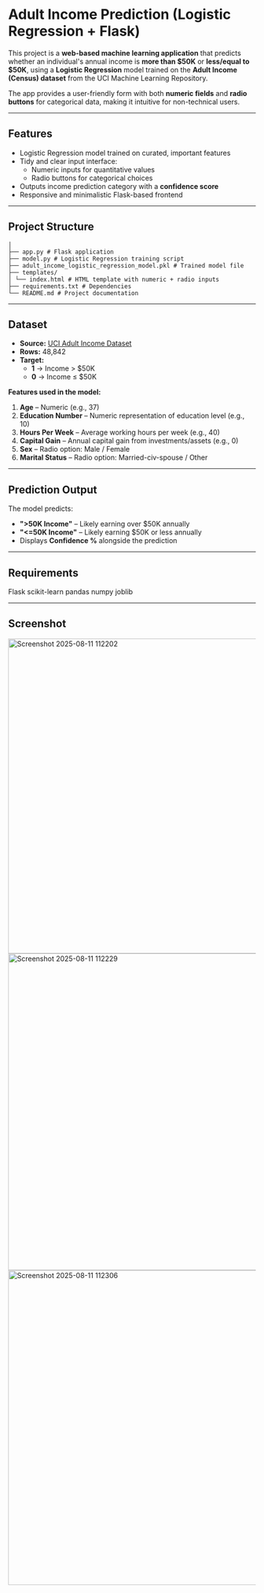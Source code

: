 # Adult Income Prediction (Logistic Regression + Flask)

This project is a **web-based machine learning application** that predicts whether an individual's annual income is **more than $50K** or **less/equal to $50K**, using a **Logistic Regression** model trained on the **Adult Income (Census) dataset** from the UCI Machine Learning Repository.

The app provides a user-friendly form with both **numeric fields** and **radio buttons** for categorical data, making it intuitive for non-technical users.

---

##  Features
- Logistic Regression model trained on curated, important features
- Tidy and clear input interface:
  - Numeric inputs for quantitative values
  - Radio buttons for categorical choices
- Outputs income prediction category with a **confidence score**
- Responsive and minimalistic Flask-based frontend

---

## Project Structure
```adult-income-logistic/
│
├── app.py # Flask application
├── model.py # Logistic Regression training script
├── adult_income_logistic_regression_model.pkl # Trained model file
├── templates/
│ └── index.html # HTML template with numeric + radio inputs
├── requirements.txt # Dependencies
└── README.md # Project documentation

```

---

## Dataset
- **Source:** [UCI Adult Income Dataset](https://archive.ics.uci.edu/ml/datasets/adult)
- **Rows:** 48,842
- **Target:**  
  - **1** → Income > $50K  
  - **0** → Income ≤ $50K  

**Features used in the model:**
1. **Age** – Numeric (e.g., 37)  
2. **Education Number** – Numeric representation of education level (e.g., 10)  
3. **Hours Per Week** – Average working hours per week (e.g., 40)  
4. **Capital Gain** – Annual capital gain from investments/assets (e.g., 0)  
5. **Sex** – Radio option: Male / Female  
6. **Marital Status** – Radio option: Married-civ-spouse / Other  

---

## Prediction Output
The model predicts:
- **">50K Income"** – Likely earning over $50K annually  
- **"<=50K Income"** – Likely earning $50K or less annually  
- Displays **Confidence %** alongside the prediction

---

## Requirements
Flask
scikit-learn
pandas
numpy
joblib

---

## Screenshot
<img width="1366" height="640" alt="Screenshot 2025-08-11 112202" src="https://github.com/user-attachments/assets/3d3441da-1676-4800-b805-7cb24b94b1f5" />
<img width="1366" height="644" alt="Screenshot 2025-08-11 112229" src="https://github.com/user-attachments/assets/3bb6c230-5be4-4789-9207-3c4c5b0f05d7" />
<img width="1366" height="640" alt="Screenshot 2025-08-11 112306" src="https://github.com/user-attachments/assets/551deb33-ccde-42de-9334-8c1be8657407" />
